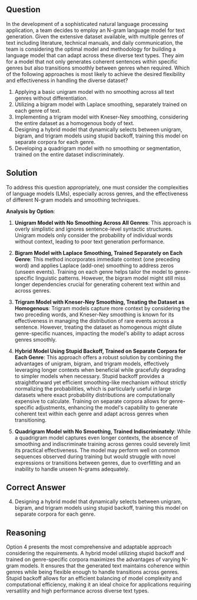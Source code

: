 ## Question

In the development of a sophisticated natural language processing application, a team decides to employ an N-gram language model for text generation. Given the extensive dataset available, with multiple genres of text including literature, technical manuals, and daily communication, the team is considering the optimal model and methodology for building a language model that can adapt across these diverse text types. They aim for a model that not only generates coherent sentences within specific genres but also transitions smoothly between genres when required. Which of the following approaches is most likely to achieve the desired flexibility and effectiveness in handling the diverse dataset?

1. Applying a basic unigram model with no smoothing across all text genres without differentiation.
2. Utilizing a bigram model with Laplace smoothing, separately trained on each genre of text.
3. Implementing a trigram model with Kneser-Ney smoothing, considering the entire dataset as a homogenous body of text.
4. Designing a hybrid model that dynamically selects between unigram, bigram, and trigram models using stupid backoff, training this model on separate corpora for each genre.
5. Developing a quadrigram model with no smoothing or segmentation, trained on the entire dataset indiscriminately.

## Solution

To address this question appropriately, one must consider the complexities of language models (LMs), especially across genres, and the effectiveness of different N-gram models and smoothing techniques.

**Analysis by Option**:

1. **Unigram Model with No Smoothing Across All Genres**: This approach is overly simplistic and ignores sentence-level syntactic structures. Unigram models only consider the probability of individual words without context, leading to poor text generation performance.
   
2. **Bigram Model with Laplace Smoothing, Trained Separately on Each Genre**: This method incorporates immediate context (one preceding word) and applies Laplace (add-one) smoothing to address zeros (unseen events). Training on each genre helps tailor the model to genre-specific linguistic patterns. However, the bigram model might still miss longer dependencies crucial for generating coherent text within and across genres.
   
3. **Trigram Model with Kneser-Ney Smoothing, Treating the Dataset as Homogenous**: Trigram models capture more context by considering the two preceding words, and Kneser-Ney smoothing is known for its effectiveness in managing the distribution of rare events across a sentence. However, treating the dataset as homogenous might dilute genre-specific nuances, impacting the model's ability to adapt across genres smoothly.
   
4. **Hybrid Model Using Stupid Backoff, Trained on Separate Corpora for Each Genre**: This approach offers a robust solution by combining the advantages of unigram, bigram, and trigram models, effectively leveraging longer contexts when beneficial while gracefully degrading to simpler models when necessary. Stupid backoff provides a straightforward yet efficient smoothing-like mechanism without strictly normalizing the probabilities, which is particularly useful in large datasets where exact probability distributions are computationally expensive to calculate. Training on separate corpora allows for genre-specific adjustments, enhancing the model's capability to generate coherent text within each genre and adapt across genres when transitioning.
   
5. **Quadrigram Model with No Smoothing, Trained Indiscriminately**: While a quadrigram model captures even longer contexts, the absence of smoothing and indiscriminate training across genres could severely limit its practical effectiveness. The model may perform well on common sequences observed during training but would struggle with novel expressions or transitions between genres, due to overfitting and an inability to handle unseen N-grams adequately.

## Correct Answer

4. Designing a hybrid model that dynamically selects between unigram, bigram, and trigram models using stupid backoff, training this model on separate corpora for each genre.

## Reasoning

Option 4 presents the most comprehensive and adaptable approach considering the requirements. A hybrid model utilizing stupid backoff and trained on genre-specific corpora maximizes the advantages of varying N-gram models. It ensures that the generated text maintains coherence within genres while being flexible enough to handle transitions across genres. Stupid backoff allows for an efficient balancing of model complexity and computational efficiency, making it an ideal choice for applications requiring versatility and high performance across diverse text types.